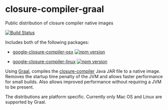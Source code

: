 # closure-compiler-graal
Public distribution of closure compiler native images

[![Build Status](https://travis-ci.org/ChadKillingsworth/closure-compiler-graal.svg?branch=master)](https://travis-ci.org/ChadKillingsworth/closure-compiler-graal)

Includes both of the following packages:

 - [google-closure-compiler-osx](https://www.npmjs.com/package/google-closure-compiler-linux)
    [![npm version](https://badge.fury.io/js/google-closure-compiler-osx.svg)](https://badge.fury.io/js/google-closure-compiler-osx)
   
 - [google-closure-compiler-linux](https://www.npmjs.com/package/google-closure-compiler-linux)
    [![npm version](https://badge.fury.io/js/google-closure-compiler-linux.svg)](https://badge.fury.io/js/google-closure-compiler-linux)

Using [Graal](https://github.com/oracle/graal), compiles the [closure-compiler](https://github.com/google/closure-compiler) Java JAR file to a native image.
Removes the startup time penalty of the JVM and allows faster performance for small builds.
Also allows improved performance without requiring a JVM to be present.

The distributions are platform specific. Currently only Mac OS and Linux are supported by Graal.
